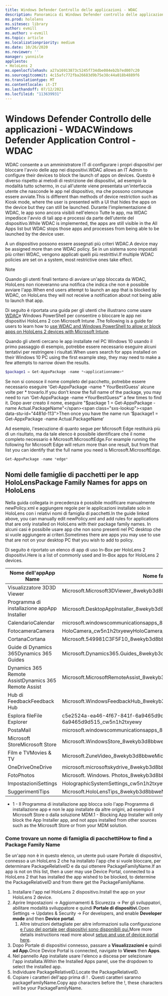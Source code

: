 ```yaml
---
title: Windows Defender Controllo delle applicazioni - WDAC
description: Panoramica di Windows Defender controllo delle applicazioni e su come usarlo per gestire HoloLens dispositivi di realtà mista.
ms.prod: hololens
ms.sitesec: library
author: evmill
ms.author: v-evmill
ms.topic: article
ms.localizationpriority: medium
ms.date: 10/26/2020
ms.reviewer: ''
manager: yannisle
appliesto:
- HoloLens 2
ms.openlocfilehash: a27a16913873c5245f734dbe084eb2b7ed007c20
ms.sourcegitcommit: 4c15afc772fba26683d9b75e38c44a018b4889f6
ms.translationtype: MT
ms.contentlocale: it-IT
ms.lasthandoff: 07/12/2021
ms.locfileid: "113639931"
---
```

# <a name="windows-defender-application-control---wdac"></a><span data-ttu-id="4481d-103">Windows Defender Controllo delle applicazioni - WDAC</span><span class="sxs-lookup"><span data-stu-id="4481d-103">Windows Defender Application Control - WDAC</span></span>

<span data-ttu-id="4481d-104">WDAC consente a un amministratore IT di configurare i propri dispositivi per bloccare l'avvio delle app nei dispositivi.</span><span class="sxs-lookup"><span data-stu-id="4481d-104">WDAC allows an IT Admin to configure their devices to block the launch of apps on devices.</span></span> <span data-ttu-id="4481d-105">Questo è diverso rispetto ai metodi di restrizione dei dispositivi, ad esempio la modalità tutto schermo, in cui all'utente viene presentata un'interfaccia utente che nasconde le app nel dispositivo, ma che possono comunque essere avviate.</span><span class="sxs-lookup"><span data-stu-id="4481d-105">This is different than methods of device restriction such as Kiosk mode, where  the user is presented with a UI that hides the apps on the device but they can still be launched.</span></span> <span data-ttu-id="4481d-106">Durante l'implementazione di WDAC, le app sono ancora visibili nell'elenco Tutte le app, ma WDAC impedisce l'avvio di tali app e processi da parte dell'utente del dispositivo.</span><span class="sxs-lookup"><span data-stu-id="4481d-106">While WDAC is implemented, the apps are still visible in the All Apps list but WDAC stops those apps and processes from being able to be launched by the device user.</span></span>

<span data-ttu-id="4481d-107">A un dispositivo possono essere assegnati più criteri WDAC.</span><span class="sxs-lookup"><span data-stu-id="4481d-107">A device may be assigned more than one WDAC policy.</span></span> <span data-ttu-id="4481d-108">Se in un sistema sono impostati più criteri WDAC, vengono applicati quelli più restrittivi.</span><span class="sxs-lookup"><span data-stu-id="4481d-108">If multiple WDAC policies are set on a system, most restrictive ones take effect.</span></span> 

> [!NOTE]
> <span data-ttu-id="4481d-109">Quando gli utenti finali tentano di avviare un'app bloccata da WDAC, HoloLens non riceveranno una notifica che indica che non è possibile avviare l'app.</span><span class="sxs-lookup"><span data-stu-id="4481d-109">When end users attempt to launch an app that is blocked by WDAC, on HoloLens they will not receive a notification about not being able to launch that app.</span></span>

<span data-ttu-id="4481d-110">Di seguito è riportata una guida per gli utenti che illustrano come usare [WDAC](/mem/intune/configuration/custom-profile-hololens)e Windows PowerShell per consentire o bloccare le app nei dispositivi HoloLens 2 con Microsoft Intune .</span><span class="sxs-lookup"><span data-stu-id="4481d-110">The following is a guide for users to learn how to [use WDAC and Windows PowerShell to allow or block apps on HoloLens 2 devices with Microsoft Intune](/mem/intune/configuration/custom-profile-hololens).</span></span>

<span data-ttu-id="4481d-111">Quando gli utenti cercano le app installate nel PC Windows 10 usando il primo passaggio di esempio, potrebbe essere necessario eseguire alcuni tentativi per restringere i risultati.</span><span class="sxs-lookup"><span data-stu-id="4481d-111">When users search for apps installed on their Windows 10 PC using the first example step, they may need to make a few attempts to narrow down the results.</span></span>

```powershell
$package1 = Get-AppxPackage -name *<applicationname>*
``` 

<span data-ttu-id="4481d-112">Se non si conosce il nome completo del pacchetto, potrebbe essere necessario eseguire 'Get-AppxPackage -name \* YourBestGuess' alcune volte per \* trovarlo.</span><span class="sxs-lookup"><span data-stu-id="4481d-112">If you don’t know the full name of the package, you may need to run ‘Get-AppxPackage -name \*YourBestGuess\*’ a few times to find it.</span></span> <span data-ttu-id="4481d-113">Dopo aver creato il nome, eseguire "$package 1 = Get-AppxPackage -name Actual.PackageName"</span><span class="sxs-lookup"><span data-stu-id="4481d-113">Then once you have the name run ‘$package1 = Get-AppxPackage -name Actual.PackageName‘</span></span>

<span data-ttu-id="4481d-114">Ad esempio, l'esecuzione di quanto segue per Microsoft Edge restituirà più di un risultato, ma da tale elenco è possibile identificare che il nome completo necessario è Microsoft.MicrosoftEdge.</span><span class="sxs-lookup"><span data-stu-id="4481d-114">For example running the following for Microsoft Edge will return more than one result, but from that list you can identify that the full name you need is Microsoft.MicrosoftEdge.</span></span>

```powershell
Get-AppxPackage -name *edge*
``` 

## <a name="package-family-names-for-apps-on-hololens"></a><span data-ttu-id="4481d-115">Nomi delle famiglie di pacchetti per le app HoloLens</span><span class="sxs-lookup"><span data-stu-id="4481d-115">Package Family Names for apps on HoloLens</span></span>

<span data-ttu-id="4481d-116">Nella guida collegata in precedenza è possibile modificare manualmente newPolicy.xml e aggiungere regole per le applicazioni installate solo in HoloLens con i relativi nomi di famiglia di pacchetti.</span><span class="sxs-lookup"><span data-stu-id="4481d-116">In the guide linked above, you can manually edit newPolicy.xml and add rules for applications that are only installed on HoloLens with their package family names.</span></span> <span data-ttu-id="4481d-117">In alcuni casi è possibile usare app che non sono presenti nel PC desktop che si vuole aggiungere ai criteri.</span><span class="sxs-lookup"><span data-stu-id="4481d-117">Sometimes there are apps you may use to use that are not on your desktop PC that you wish to add to policy.</span></span>

<span data-ttu-id="4481d-118">Di seguito è riportato un elenco di app di uso In-Box per HoloLens 2 dispositivi.</span><span class="sxs-lookup"><span data-stu-id="4481d-118">Here is a list of commonly used and In-Box apps for HoloLens 2 devices.</span></span>

| <span data-ttu-id="4481d-119">Nome dell'app</span><span class="sxs-lookup"><span data-stu-id="4481d-119">App Name</span></span>                   | <span data-ttu-id="4481d-120">Nome famiglia pacchetto</span><span class="sxs-lookup"><span data-stu-id="4481d-120">Package Family Name</span></span>                                |
|----------------------------|----------------------------------------------------|
| <span data-ttu-id="4481d-121">Visualizzatore 3D</span><span class="sxs-lookup"><span data-stu-id="4481d-121">3D Viewer</span></span>                  | <span data-ttu-id="4481d-122">Microsoft.Microsoft3DViewer_8wekyb3d8bbwe</span><span class="sxs-lookup"><span data-stu-id="4481d-122">Microsoft.Microsoft3DViewer_8wekyb3d8bbwe</span></span>          |
| <span data-ttu-id="4481d-123">Programma di installazione app</span><span class="sxs-lookup"><span data-stu-id="4481d-123">App Installer</span></span>              | <span data-ttu-id="4481d-124">Microsoft.DesktopAppInstaller_8wekyb3d8bbwe <sup>1</sup></span><span class="sxs-lookup"><span data-stu-id="4481d-124">Microsoft.DesktopAppInstaller_8wekyb3d8bbwe <sup>1</sup></span></span>         |
| <span data-ttu-id="4481d-125">Calendario</span><span class="sxs-lookup"><span data-stu-id="4481d-125">Calendar</span></span>                   | <span data-ttu-id="4481d-126">microsoft.windowscommunicationsapps_8wekyb3d8bbwe</span><span class="sxs-lookup"><span data-stu-id="4481d-126">microsoft.windowscommunicationsapps_8wekyb3d8bbwe</span></span>  |
| <span data-ttu-id="4481d-127">Fotocamera</span><span class="sxs-lookup"><span data-stu-id="4481d-127">Camera</span></span>                     | <span data-ttu-id="4481d-128">HoloCamera_cw5n1h2txyewy</span><span class="sxs-lookup"><span data-stu-id="4481d-128">HoloCamera_cw5n1h2txyewy</span></span>                           |
| <span data-ttu-id="4481d-129">Cortana</span><span class="sxs-lookup"><span data-stu-id="4481d-129">Cortana</span></span>                    | <span data-ttu-id="4481d-130">Microsoft.549981C3F5F10_8wekyb3d8bbwe</span><span class="sxs-lookup"><span data-stu-id="4481d-130">Microsoft.549981C3F5F10_8wekyb3d8bbwe</span></span>              |
| <span data-ttu-id="4481d-131">Guide di Dynamics 365</span><span class="sxs-lookup"><span data-stu-id="4481d-131">Dynamics 365 Guides</span></span>        | <span data-ttu-id="4481d-132">Microsoft.Dynamics365.Guides_8wekyb3d8bbwe</span><span class="sxs-lookup"><span data-stu-id="4481d-132">Microsoft.Dynamics365.Guides_8wekyb3d8bbwe</span></span>         |
| <span data-ttu-id="4481d-133">Dynamics 365 Remote Assist</span><span class="sxs-lookup"><span data-stu-id="4481d-133">Dynamics 365 Remote Assist</span></span> | <span data-ttu-id="4481d-134">Microsoft.MicrosoftRemoteAssist_8wekyb3d8bbwe</span><span class="sxs-lookup"><span data-stu-id="4481d-134">Microsoft.MicrosoftRemoteAssist_8wekyb3d8bbwe</span></span>      |
| <span data-ttu-id="4481d-135">Hub di Feedback</span><span class="sxs-lookup"><span data-stu-id="4481d-135">Feedback Hub</span></span>               | <span data-ttu-id="4481d-136">Microsoft.WindowsFeedbackHub_8wekyb3d8bbwe</span><span class="sxs-lookup"><span data-stu-id="4481d-136">Microsoft.WindowsFeedbackHub_8wekyb3d8bbwe</span></span>         |
| <span data-ttu-id="4481d-137">Esplora file</span><span class="sxs-lookup"><span data-stu-id="4481d-137">File Explorer</span></span>              | <span data-ttu-id="4481d-138">c5e2524a-ea46-4f67-841f-6a9465d9d515_cw5n1h2txyewy</span><span class="sxs-lookup"><span data-stu-id="4481d-138">c5e2524a-ea46-4f67-841f-6a9465d9d515_cw5n1h2txyewy</span></span> |
| <span data-ttu-id="4481d-139">Posta</span><span class="sxs-lookup"><span data-stu-id="4481d-139">Mail</span></span>                       | <span data-ttu-id="4481d-140">microsoft.windowscommunicationsapps_8wekyb3d8bbwe</span><span class="sxs-lookup"><span data-stu-id="4481d-140">microsoft.windowscommunicationsapps_8wekyb3d8bbwe</span></span>  |
| <span data-ttu-id="4481d-141">Microsoft Store</span><span class="sxs-lookup"><span data-stu-id="4481d-141">Microsoft Store</span></span>            | <span data-ttu-id="4481d-142">Microsoft.WindowsStore_8wekyb3d8bbwe</span><span class="sxs-lookup"><span data-stu-id="4481d-142">Microsoft.WindowsStore_8wekyb3d8bbwe</span></span>               |
| <span data-ttu-id="4481d-143">Film e TV</span><span class="sxs-lookup"><span data-stu-id="4481d-143">Movies & TV</span></span>                | <span data-ttu-id="4481d-144">Microsoft.ZuneVideo_8wekyb3d8bbwe</span><span class="sxs-lookup"><span data-stu-id="4481d-144">Microsoft.ZuneVideo_8wekyb3d8bbwe</span></span>                  |
| <span data-ttu-id="4481d-145">OneDrive</span><span class="sxs-lookup"><span data-stu-id="4481d-145">OneDrive</span></span>                   | <span data-ttu-id="4481d-146">microsoft.microsoftskydrive_8wekyb3d8bbwe</span><span class="sxs-lookup"><span data-stu-id="4481d-146">microsoft.microsoftskydrive_8wekyb3d8bbwe</span></span>          |
| <span data-ttu-id="4481d-147">Foto</span><span class="sxs-lookup"><span data-stu-id="4481d-147">Photos</span></span>                     | <span data-ttu-id="4481d-148">Microsoft. Windows. Photos_8wekyb3d8bbwe</span><span class="sxs-lookup"><span data-stu-id="4481d-148">Microsoft.Windows.Photos_8wekyb3d8bbwe</span></span>             |
| <span data-ttu-id="4481d-149">Impostazioni</span><span class="sxs-lookup"><span data-stu-id="4481d-149">Settings</span></span>                   | <span data-ttu-id="4481d-150">HolographicSystemSettings_cw5n1h2txyewy</span><span class="sxs-lookup"><span data-stu-id="4481d-150">HolographicSystemSettings_cw5n1h2txyewy</span></span>            |
| <span data-ttu-id="4481d-151">Suggerimenti</span><span class="sxs-lookup"><span data-stu-id="4481d-151">Tips</span></span>                       | <span data-ttu-id="4481d-152">Microsoft.HoloLensTips_8wekyb3d8bbwe</span><span class="sxs-lookup"><span data-stu-id="4481d-152">Microsoft.HoloLensTips_8wekyb3d8bbwe</span></span>               |

- <span data-ttu-id="4481d-153">1 - Il Programma di installazione app blocca solo l'app Programma di installazione app e non le app installate da altre origini, ad esempio il Microsoft Store o dalla soluzione MDM.</span><span class="sxs-lookup"><span data-stu-id="4481d-153">1 - Blocking App Installer will only block the App Installer app, and not apps installed from other sources such as the Microsoft Store or from your MDM solution.</span></span>

### <a name="how-to-find-a-package-family-name"></a><span data-ttu-id="4481d-154">Come trovare un nome di famiglia di pacchetti</span><span class="sxs-lookup"><span data-stu-id="4481d-154">How to find a Package Family Name</span></span>

<span data-ttu-id="4481d-155">Se un'app non è in questo elenco, un utente può usare Portale di dispositivi, connesso a un HoloLens 2 che ha installato l'app che si vuole bloccare, per determinare PackageRelativeID e da qui ottenere PackageFamilyName.</span><span class="sxs-lookup"><span data-stu-id="4481d-155">If an app is not on this list, then a user may use Device Portal, connected to a HoloLens 2 that has installed the app wished to be blocked, to determine the PackageRelativeID and from there get the PackageFamilyName.</span></span>

1. <span data-ttu-id="4481d-156">Installare l'app nel HoloLens 2 dispositivo.</span><span class="sxs-lookup"><span data-stu-id="4481d-156">Install the app on your HoloLens 2 device.</span></span> 
1. <span data-ttu-id="4481d-157">Aprire Impostazioni -> Aggiornamenti & Sicurezza -> Per gli sviluppatori, abilitare modalità  sviluppatore e quindi **Portale di dispositivi.**</span><span class="sxs-lookup"><span data-stu-id="4481d-157">Open Settings -> Updates & Security -> For developers, and enable **Developer mode** and then **Device portal**.</span></span> 
    1. <span data-ttu-id="4481d-158">Altre istruzioni dettagliate per altre informazioni sulla configurazione [e l'uso del portale per dispositivi sono disponibili qui.](/windows/mixed-reality/develop/platform-capabilities-and-apis/using-the-windows-device-portal)</span><span class="sxs-lookup"><span data-stu-id="4481d-158">More more details instructions read more about [setup and use of device portal here](/windows/mixed-reality/develop/platform-capabilities-and-apis/using-the-windows-device-portal).</span></span>
1. <span data-ttu-id="4481d-159">Dopo Portale di dispositivi connesso, passare a **Visualizzazioni e** quindi **ad App.**</span><span class="sxs-lookup"><span data-stu-id="4481d-159">Once Device Portal is connected, navigate to **Views** then **Apps**.</span></span> 
1. <span data-ttu-id="4481d-160">Nel pannello App installate usare l'elenco a discesa per selezionare l'app installata.</span><span class="sxs-lookup"><span data-stu-id="4481d-160">Within the Installed Apps panel, use the dropdown to select the installed app.</span></span> 
1. <span data-ttu-id="4481d-161">Individuare PackageRelativeID.</span><span class="sxs-lookup"><span data-stu-id="4481d-161">Locate the PackageRelativeID.</span></span> 
1. <span data-ttu-id="4481d-162">Copiare i caratteri dell'app prima di ! . Questi caratteri saranno packageFamilyName.</span><span class="sxs-lookup"><span data-stu-id="4481d-162">Copy app characters before the !, these characters will be your PackageFamilyName.</span></span>


